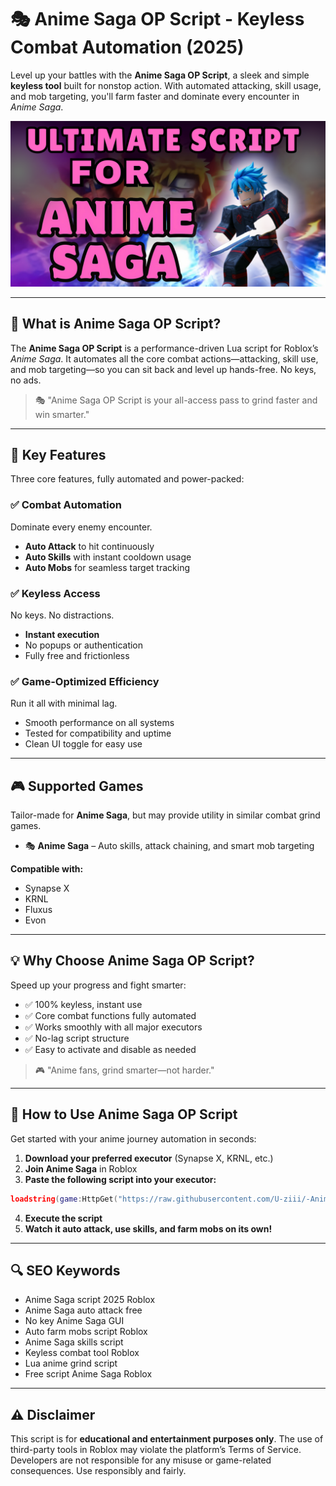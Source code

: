 # 🎭 Anime Saga OP Script - Keyless Combat Automation (2025)

Level up your battles with the **Anime Saga OP Script**, a sleek and simple **keyless tool** built for nonstop action. With automated attacking, skill usage, and mob targeting, you'll farm faster and dominate every encounter in *Anime Saga*.

![script-image](https://github.com/U-ziii/-Anime-Saga-OP-script-keyless/blob/main/Anime%20Saga%20OP%20Script%20-%20Keyless%20Combat%20Automation%20.png)

---

## 🎯 What is Anime Saga OP Script?

The **Anime Saga OP Script** is a performance-driven Lua script for Roblox’s *Anime Saga*. It automates all the core combat actions—attacking, skill use, and mob targeting—so you can sit back and level up hands-free. No keys, no ads.

> 🎭 "Anime Saga OP Script is your all-access pass to grind faster and win smarter."

---

## 🌟 Key Features

Three core features, fully automated and power-packed:

### ✅ Combat Automation

Dominate every enemy encounter.

* **Auto Attack** to hit continuously
* **Auto Skills** with instant cooldown usage
* **Auto Mobs** for seamless target tracking

### ✅ Keyless Access

No keys. No distractions.

* **Instant execution**
* No popups or authentication
* Fully free and frictionless

### ✅ Game-Optimized Efficiency

Run it all with minimal lag.

* Smooth performance on all systems
* Tested for compatibility and uptime
* Clean UI toggle for easy use

---

## 🎮 Supported Games

Tailor-made for **Anime Saga**, but may provide utility in similar combat grind games.

* 🎭 **Anime Saga** – Auto skills, attack chaining, and smart mob targeting

**Compatible with:**

* Synapse X
* KRNL
* Fluxus
* Evon

---

## 💡 Why Choose Anime Saga OP Script?

Speed up your progress and fight smarter:

* ✅ 100% keyless, instant use
* ✅ Core combat functions fully automated
* ✅ Works smoothly with all major executors
* ✅ No-lag script structure
* ✅ Easy to activate and disable as needed

> 🎮 "Anime fans, grind smarter—not harder."

---

## 🧠 How to Use Anime Saga OP Script

Get started with your anime journey automation in seconds:

1. **Download your preferred executor** (Synapse X, KRNL, etc.)
2. **Join Anime Saga** in Roblox
3. **Paste the following script into your executor:**

```lua
loadstring(game:HttpGet("https://raw.githubusercontent.com/U-ziii/-Anime-Saga-OP-script-keyless/refs/heads/main/Anime%20Saga%20OP%20script%20keyless.lua"))()
```

4. **Execute the script**
5. **Watch it auto attack, use skills, and farm mobs on its own!**

---

## 🔍 SEO Keywords

* Anime Saga script 2025 Roblox
* Anime Saga auto attack free
* No key Anime Saga GUI
* Auto farm mobs script Roblox
* Anime Saga skills script
* Keyless combat tool Roblox
* Lua anime grind script
* Free script Anime Saga Roblox

---

## ⚠️ Disclaimer

This script is for **educational and entertainment purposes only**. The use of third-party tools in Roblox may violate the platform’s Terms of Service. Developers are not responsible for any misuse or game-related consequences. Use responsibly and fairly.
